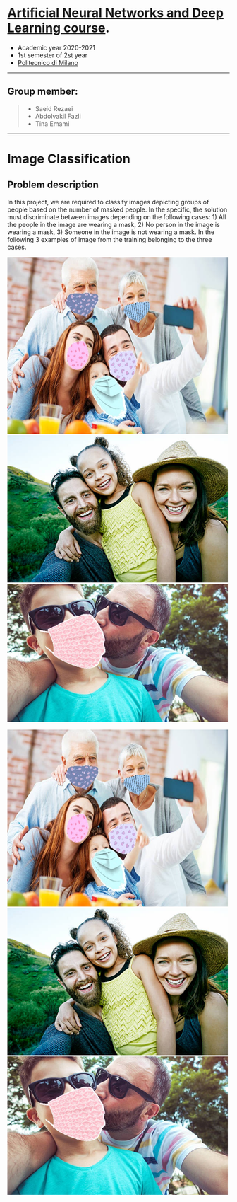 
[Artificial Neural Networks and Deep Learning course](http://chrome.ws.dei.polimi.it/index.php?title=Artificial_Neural_Networks_and_Deep_Learning).
=
- Academic year 2020-2021
- 1st semester of 2st year
- [Politecnico di Milano](https://www.polimi.it/)

________________________
 Group member:
 -
> - Saeid Rezaei
> - Abdolvakil Fazli
> - Tina Emami

________________________

# Image Classification

## Problem description
In this project, we are required to classify images depicting groups of people based on the number of masked people. In the specific, the solution must discriminate between images depending on the following cases: 1) All the people in the image are wearing a mask, 2) No person in the image is wearing a mask, 3) Someone in the image is not wearing a mask. In the following 3 examples of image from the training belonging to the three cases.
 <p float="left">
  <img src="Images/10362.jpg" width="500" height="400"/>
  <img src="Images/10378.jpg" width=500 /> 
  <img src="Images/10003.jpg" width=500 />
</p>
 
 <div style="float:center">
 <img  src="Images/10362.jpg" width="500" height="400">
  </div>
  
   <div style="float:center">
 <img  src="Images/10378.jpg" width=500>
  </div>
  
   <div style="float:center">
 <img  src="Images/10003.jpg" width=500>
  </div>
